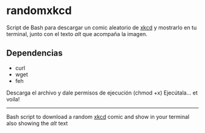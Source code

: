 # randomxkcd

Script de Bash para descargar un comic aleatorio de [xkcd](https://xkcd.com/) y mostrarlo en tu terminal, junto con el texto _alt_ que acompaña la imagen.

## Dependencias
* curl
* wget
* feh

Descarga el archivo y dale permisos de ejecución (chmod +x) Ejecútala... et voila!

---

Bash script to download a random [xkcd](https://xkcd.com/) comic and show in your terminal also showing the _alt_ text
